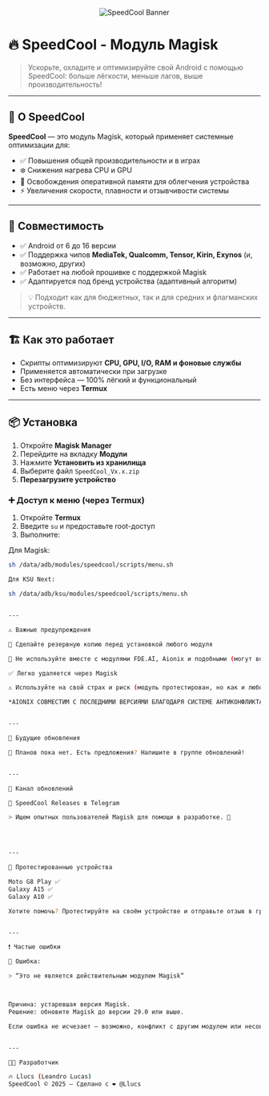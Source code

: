 <p align="center">
  <img src="https://raw.githubusercontent.com/Llucs/SpeedCool-Modulo-Magisk/main/banner.png" alt="SpeedCool Banner" />
</p>

# 🔥 SpeedCool - Модуль Magisk

> Ускорьте, охладите и оптимизируйте свой Android с помощью SpeedCool: больше лёгкости, меньше лагов, выше производительность!

---

## 🚀 О SpeedCool

**SpeedCool** — это модуль Magisk, который применяет системные оптимизации для:

- ✅ Повышения общей производительности и в играх
- ❄️ Снижения нагрева CPU и GPU
- 🧠 Освобождения оперативной памяти для облегчения устройства
- ⚡ Увеличения скорости, плавности и отзывчивости системы

---

## 📱 Совместимость

- ✅ Android от 6 до 16 версии
- ✅ Поддержка чипов **MediaTek, Qualcomm, Tensor, Kirin, Exynos** (и, возможно, других)
- ✅ Работает на любой прошивке с поддержкой Magisk
- ✅ Адаптируется под бренд устройства (адаптивный алгоритм)

> 💡 Подходит как для бюджетных, так и для средних и флагманских устройств.

---

## 🏗️ Как это работает

- Скрипты оптимизируют **CPU, GPU, I/O, RAM и фоновые службы**
- Применяется автоматически при загрузке
- Без интерфейса — 100% лёгкий и функциональный
- Есть меню через **Termux**

---

## 📦 Установка

1. Откройте **Magisk Manager**
2. Перейдите на вкладку **Модули**
3. Нажмите **Установить из хранилища**
4. Выберите файл `SpeedCool_Vx.x.zip`
5. **Перезагрузите устройство**

### ➕ Доступ к меню (через Termux)

1. Откройте **Termux**
2. Введите `su` и предоставьте root-доступ
3. Выполните:

Для Magisk:

```bash
sh /data/adb/modules/speedcool/scripts/menu.sh

Для KSU Next:

sh /data/adb/ksu/modules/speedcool/scripts/menu.sh


---

⚠️ Важные предупреждения

💾 Сделайте резервную копию перед установкой любого модуля

🚫 Не используйте вместе с модулями FDE.AI, Aionix и подобными (могут возникнуть конфликты)

✅ Легко удаляется через Magisk

⚠️ Используйте на свой страх и риск (модуль протестирован, но как и любой системный модуль — результат может зависеть от устройства)

*AIONIX СОВМЕСТИМ С ПОСЛЕДНИМИ ВЕРСИЯМИ БЛАГОДАРЯ СИСТЕМЕ АНТИКОНФЛИКТА. НЕ ИСПОЛЬЗУЙТЕ ЕГО ВМЕСТЕ С FDE.AI. ЕСЛИ ВАМ ПРИДЕТСЯ ВЫБИРАТЬ ОДНУ, ВЫБИРАЙТЕ SPEEDCOOL, ЭТО ЛУЧШЕ.*


---

🔧 Будущие обновления

📢 Планов пока нет. Есть предложения? Напишите в группе обновлений!


---

📢 Канал обновлений

🔗 SpeedCool Releases в Telegram

> Ищем опытных пользователей Magisk для помощи в разработке. 💪




---

📱 Протестированные устройства

Moto G8 Play ✅
Galaxy A15 ✅
Galaxy A10 ✅

Хотите помочь? Протестируйте на своём устройстве и отправьте отзыв в группу!


---

❗ Частые ошибки

🔸 Ошибка:

> “Это не является действительным модулем Magisk”



Причина: устаревшая версия Magisk.
Решение: обновите Magisk до версии 29.0 или выше.

Если ошибка не исчезает — возможно, конфликт с другим модулем или несовместимость.


---

👨‍💻 Разработчик

🔥 Llucs (Leandro Lucas)
SpeedCool © 2025 — Сделано с ❤️ @Llucs
